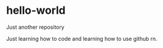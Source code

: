 # hello-world
Just another repository

Just learning how to code and learning how to use github rn.
